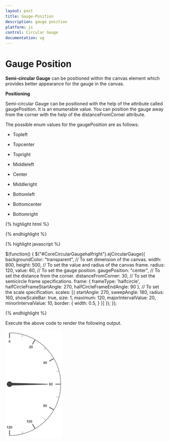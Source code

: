```yaml
---
layout: post
title: Gauge-Position
description: gauge position
platform: js
control: Circular Gauge
documentation: ug
---
```


# Gauge Position

**Semi-circular Gauge** can be positioned within the canvas element which provides better appearance for the gauge in the canvas.

**Positioning**

Semi-circular Gauge can be positioned with the help of the attribute called gaugePosition. It is an enumerable value. You can position the gauge away from the corner with the help of the distanceFromCorner attribute. 

The possible enum values for the gaugePosition are as follows:

* Topleft

* Topcenter

* Topright

* Middleleft

* Center

* Middleright

* Bottomleft

* Bottomcenter

* Bottomright

{% highlight html %}

<div style="float: left" id="gauge1"></div>
<div id=" CoreCircularGaugehalfright "></div>

{% endhighlight %}


{% highlight javascript %}

 $(function() {
     $("#CoreCircularGaugehalfright").ejCircularGauge({
         backgroundColor: "transparent",
         // To set dimension of the canvas.
         width: 800,
         height: 500,
         // To set the value and radius of the canvas frame.
         radius: 120,
         value: 60,
         // To set the gauge position.
         gaugePosition: "center",
         // To set the distance from the corner.
         distanceFromCorner: 30,
         // To set the semicircle frame specifications.
         frame: {
             frameType: 'halfcircle',
             halfCircleFrameStartAngle: 270,
             halfCircleFrameEndAngle: 90
         },
         // To set the scale specification.
         scales: [{
             startAngle: 270,
             sweepAngle: 180,
             radius: 160,
             showScaleBar: true,
             size: 1,
             maximum: 120,
             majorIntervalValue: 20,
             minorIntervalValue: 10,
             border: {
                 width: 0.5,
             }
         }]
     });
 });

{% endhighlight %}



Execute the above code to render the following output.

![](/js/CircularGauge/Gauge-Position_images/Gauge-Position_img1.png)

